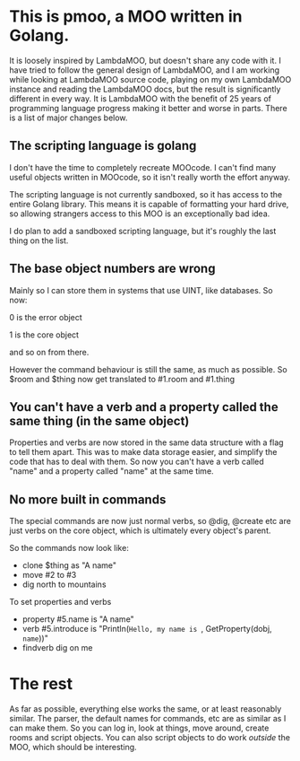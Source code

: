  # This is pmoo, a MOO written in Golang.

 It is loosely inspired by LambdaMOO, but doesn't share any code with it.  I have tried to follow the general design of LambdaMOO, and I am working while looking at LambdaMOO source code, playing on my own LambdaMOO instance and reading the LambdaMOO docs, but the result is significantly different in every way.  It is LambdaMOO with the benefit of 25 years of programming language progress making it better and worse in parts.  There is a list of major changes below.


 ## The scripting language is golang

 I don't have the time to completely recreate MOOcode.  I can't find many useful objects written in MOOcode, so it isn't really worth the effort anyway.

The scripting language is not currently sandboxed, so it has access to the entire Golang library.  This means it is capable of formatting your hard drive, so allowing strangers access to this MOO is an exceptionally bad idea.

I do plan to add a sandboxed scripting language, but it's roughly the last thing on the list.


 ## The base object numbers are wrong

 Mainly so I can store them in systems that use UINT, like databases.  So now:

 0 is the error object

1 is the core object

and so on from there.

However the command behaviour is still the same, as much as possible.  So $room and $thing now get translated to #1.room and #1.thing

## You can't have a verb and a property called the same thing (in the same object)

Properties and verbs are now stored in the same data structure with a flag to tell them apart.  This was to make data storage easier, and simplify the code that has to deal with them.  So now you can't have a verb called "name" and a property called "name" at the same time.

## No more built in commands

The special commands are now just normal verbs, so @dig, @create etc are just verbs on the core object, which is ultimately every object's parent.

So the commands now look like:

* clone $thing as "A name"
* move #2 to #3
* dig north to mountains

To set properties and verbs

* property #5.name is "A name"
* verb #5.introduce is "Println(`Hello, my name is `, GetProperty(dobj, `name`))"
* findverb dig on me 

# The rest

As far as possible, everything else works the same, or at least reasonably similar.  The parser, the default names for commands, etc are as similar as I can make them.  So you can log in, look at things, move around, create rooms and script objects.  You can also script objects to do work _outside_ the MOO, which should be interesting.
